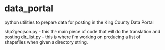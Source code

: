 data_portal
===========

python utilities to prepare data for posting in the King County Data Portal

shp2geojson.py - this the main piece of code that will do the translation and posting
dir_list.py - this is where i'm working on producing a list of shapefiles when given a directory string.
